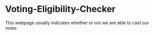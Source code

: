 # Voting-Eligibility-Checker
This webpage usually indicates whether or not we are able to cast our votes.
